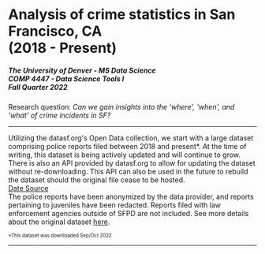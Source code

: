 # Analysis of crime statistics in San Francisco, CA <br>(2018 - Present)
##### The University of Denver - MS Data Science <br>COMP 4447 - Data Science Tools I <br>Fall Quarter 2022

Research question:<em> Can we gain insights into the 'where', 'when', and 'what' of crime incidents in SF?</em>

---  

Utilizing the datasf.org's Open Data collection, we start with a large dataset comprising police reports filed between 2018 and present\*.  At the time of writing, this dataset is being actively updated and will continue to grow.  There is also an API provided by datasf.org to allow for updating the dataset without re-downloading.  This API can also be used in the future to rebuild the dataset should the original file cease to be hosted.<br/>
[Date Source](https://data.sfgov.org/Public-Safety/Police-Department-Incident-Reports-2018-to-Present/wg3w-h783)<br/>
The police reports have been anonymized by the data provider, and reports pertaining to juveniles have been redacted.  Reports filed with law enforcement agencies outside of SFPD are not included.  See more details about the original dataset [here](https://datasf.gitbook.io/datasf-dataset-explainers/sfpd-incident-report-2018-to-present).<br/>  

<sub><sup>\*This dataset was downloaded Sep/Oct 2022</sup></sub>
  
----
